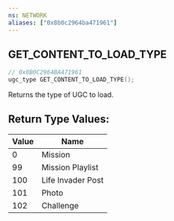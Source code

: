 ```yaml
---
ns: NETWORK
aliases: ["0x8b0c2964ba471961"]
---
```

## GET_CONTENT_TO_LOAD_TYPE

```c
// 0x8B0C2964BA471961
ugc_type GET_CONTENT_TO_LOAD_TYPE();
```

Returns the type of UGC to load.

## Return Type Values:
| Value | Name |
| --- | --- |
| 0 | Mission |
| 99 | Mission Playlist |
| 100 | Life Invader Post |
| 101 | Photo |
| 102 | Challenge |

